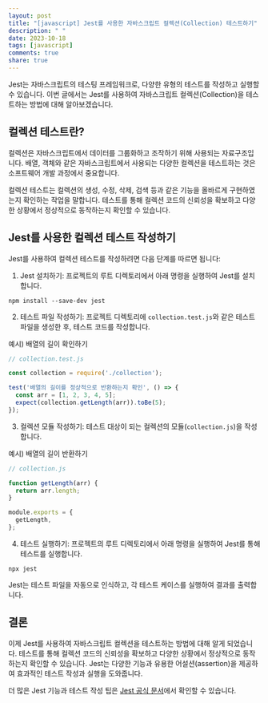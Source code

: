 ```yaml
---
layout: post
title: "[javascript] Jest를 사용한 자바스크립트 컬렉션(Collection) 테스트하기"
description: " "
date: 2023-10-18
tags: [javascript]
comments: true
share: true
---
```


Jest는 자바스크립트의 테스팅 프레임워크로, 다양한 유형의 테스트를 작성하고 실행할 수 있습니다. 이번 글에서는 Jest를 사용하여 자바스크립트 컬렉션(Collection)을 테스트하는 방법에 대해 알아보겠습니다.

## 컬렉션 테스트란?

컬렉션은 자바스크립트에서 데이터를 그룹화하고 조작하기 위해 사용되는 자료구조입니다. 배열, 객체와 같은 자바스크립트에서 사용되는 다양한 컬렉션을 테스트하는 것은 소프트웨어 개발 과정에서 중요합니다.

컬렉션 테스트는 컬렉션의 생성, 수정, 삭제, 검색 등과 같은 기능을 올바르게 구현하였는지 확인하는 작업을 말합니다. 테스트를 통해 컬렉션 코드의 신뢰성을 확보하고 다양한 상황에서 정상적으로 동작하는지 확인할 수 있습니다.

## Jest를 사용한 컬렉션 테스트 작성하기

Jest를 사용하여 컬렉션 테스트를 작성하려면 다음 단계를 따르면 됩니다:

1. Jest 설치하기: 프로젝트의 루트 디렉토리에서 아래 명령을 실행하여 Jest를 설치합니다.
```shell
npm install --save-dev jest
```

2. 테스트 파일 작성하기: 프로젝트 디렉토리에 `collection.test.js`와 같은 테스트 파일을 생성한 후, 테스트 코드를 작성합니다.

예시) 배열의 길이 확인하기
```javascript
// collection.test.js

const collection = require('./collection');

test('배열의 길이를 정상적으로 반환하는지 확인', () => {
  const arr = [1, 2, 3, 4, 5];
  expect(collection.getLength(arr)).toBe(5);
});
```

3. 컬렉션 모듈 작성하기: 테스트 대상이 되는 컬렉션의 모듈(`collection.js`)을 작성합니다.

예시) 배열의 길이 반환하기
```javascript
// collection.js

function getLength(arr) {
  return arr.length;
}

module.exports = {
  getLength,
};
```

4. 테스트 실행하기: 프로젝트의 루트 디렉토리에서 아래 명령을 실행하여 Jest를 통해 테스트를 실행합니다.
```shell
npx jest
```

Jest는 테스트 파일을 자동으로 인식하고, 각 테스트 케이스를 실행하여 결과를 출력합니다.

## 결론

이제 Jest를 사용하여 자바스크립트 컬렉션을 테스트하는 방법에 대해 알게 되었습니다. 테스트를 통해 컬렉션 코드의 신뢰성을 확보하고 다양한 상황에서 정상적으로 동작하는지 확인할 수 있습니다. Jest는 다양한 기능과 유용한 어설션(assertion)을 제공하여 효과적인 테스트 작성과 실행을 도와줍니다.

더 많은 Jest 기능과 테스트 작성 팁은 [Jest 공식 문서](https://jestjs.io/docs/getting-started)에서 확인할 수 있습니다.